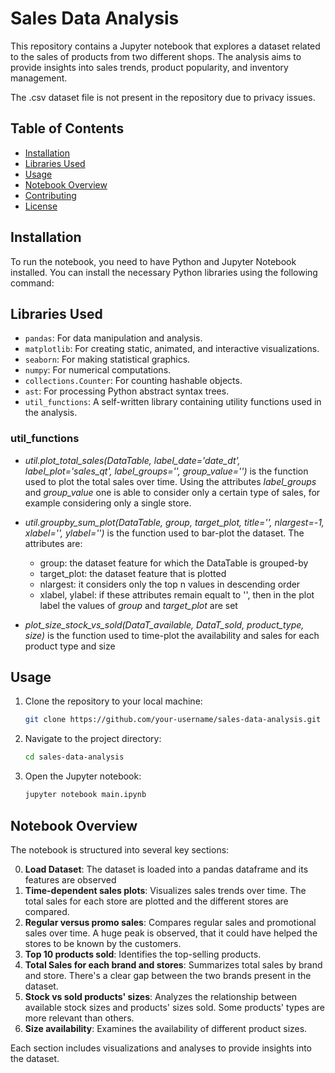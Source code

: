 # Sales Data Analysis

This repository contains a Jupyter notebook that explores a dataset related to the sales of products from two different shops. The analysis aims to provide insights into sales trends, product popularity, and inventory management. 

The .csv dataset file is not present in the repository due to privacy issues.

## Table of Contents

- [Installation](#installation)
- [Libraries Used](#libraries-used)
- [Usage](#usage)
- [Notebook Overview](#notebook-overview)
- [Contributing](#contributing)
- [License](#license)

## Installation

To run the notebook, you need to have Python and Jupyter Notebook installed. You can install the necessary Python libraries using the following command:

## Libraries Used

- `pandas`: For data manipulation and analysis.
- `matplotlib`: For creating static, animated, and interactive visualizations.
- `seaborn`: For making statistical graphics.
- `numpy`: For numerical computations.
- `collections.Counter`: For counting hashable objects.
- `ast`: For processing Python abstract syntax trees.
- `util_functions`: A self-written library containing utility functions used in the analysis.

### util_functions
- _util.plot_total_sales(DataTable, label_date='date_dt', label_plot='sales_qt', label_groups='', group_value='')_ is the function used to plot the total sales over time. Using the attributes _label\_groups_ and _group\_value_ one is able to consider only a certain type of sales, for example considering only a single store.

- _util.groupby_sum_plot(DataTable, group, target_plot, title='', nlargest=-1, xlabel='', ylabel='')_ is the function used to bar-plot the dataset. The attributes are:
    - group: the dataset feature for which the DataTable is grouped-by
    - target\_plot: the dataset feature that is plotted
    - nlargest: it considers only the top n values in descending order
    - xlabel, ylabel: if these attributes remain equalt to '', then in the plot label the values of _group_ and _target\_plot_ are set

- _plot_size_stock_vs_sold(DataT_available, DataT_sold, product_type, size)_ is the function used to time-plot the availability and sales for each product type and size


## Usage

1. Clone the repository to your local machine:
    ```bash
    git clone https://github.com/your-username/sales-data-analysis.git
    ```
2. Navigate to the project directory:
    ```bash
    cd sales-data-analysis
    ```
3. Open the Jupyter notebook:
    ```bash
    jupyter notebook main.ipynb
    ```


## Notebook Overview

The notebook is structured into several key sections:

0. **Load Dataset**: The dataset is loaded into a pandas dataframe and its features are observed
1. **Time-dependent sales plots**: Visualizes sales trends over time. The total sales for each store are plotted and the different stores are compared. 
2. **Regular versus promo sales**: Compares regular sales and promotional sales over time. A huge peak is observed, that it could have helped the stores to be known by the customers.
3. **Top 10 products sold**: Identifies the top-selling products.
4. **Total Sales for each brand and stores**: Summarizes total sales by brand and store. There's a clear gap between the two brands present in the dataset.
5. **Stock vs sold products' sizes**: Analyzes the relationship between available stock sizes and products' sizes sold. Some products' types are more relevant than others.
6. **Size availability**: Examines the availability of different product sizes.

Each section includes visualizations and analyses to provide insights into the dataset.


